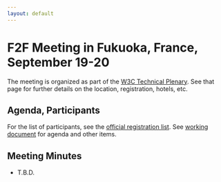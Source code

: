 ```yaml
---
layout: default
---
```


# F2F Meeting in Fukuoka, France, September 19-20

The meeting is organized as part of the [W3C Technical Plenary](https://www.w3.org/2019/09/TPAC/). See that page for further details on the location, registration, hotels, etc.


## Agenda, Participants

For the list of participants, see the [official registration list](https://www.w3.org/register/tpac2019/registrants#meeting-85). See [working document](https://docs.google.com/document/d/1P8ao0YPBPEqKF1bn9eSxsqovF_F__6AYHAqEWzbDbLA/edit#) for agenda and other items.


## Meeting Minutes

* T.B.D.
